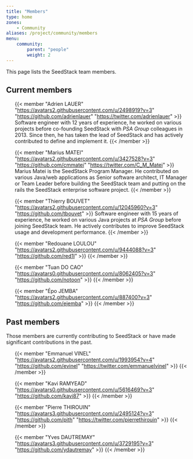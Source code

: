 ```yaml
---
title: "Members"
type: home
zones:
    - Community
aliases: /project/community/members    
menu:
    community:
        parent: "people"
        weight: 2
---
```


This page lists the SeedStack team members.<!--more-->

## Current members

<ul class="list-unstyled team-v1">

{{< member "Adrien LAUER" "https://avatars2.githubusercontent.com/u/2498919?v=3" "https://github.com/adrienlauer" "https://twitter.com/adrienlauer" >}}
Software engineer with 12 years of experience, he worked on various projects before co-founding SeedStack with _PSA Group_
colleagues in 2013. Since then, he has taken the lead of SeedStack and has actively contributed to define and implement it. 
{{< /member >}}
    
{{< member "Marius MATEI" "https://avatars2.githubusercontent.com/u/3427528?v=3" "https://github.com/cmmatei" "https://twitter.com/C_M_Matei" >}}
Marius Matei is the SeedStack Program Manager. He contributed on various Java/web applications as Senior software architect, 
IT Manager or Team Leader before building the SeedStack team and putting on the rails the SeedStack enterprise software project.
{{< /member >}}

{{< member "Thierry BOUVET" "https://avatars2.githubusercontent.com/u/12045960?v=3" "https://github.com/tbouvet" >}}
Software engineer with 15 years of experience, he worked on various Java projects at _PSA Group_ before joining SeedStack 
team. He actively contributes to improve SeedStack usage and development performance.
{{< /member >}}

{{< member "Redouane LOULOU" "https://avatars2.githubusercontent.com/u/9444088?v=3" "https://github.com/red1l" >}}
{{< /member >}}

{{< member "Tuan DO CAO" "https://avatars0.githubusercontent.com/u/8062405?v=3" "https://github.com/notoon" >}}
{{< /member >}}

{{< member "Épo JEMBA" "https://avatars2.githubusercontent.com/u/887400?v=3" "https://github.com/ejemba" >}}
{{< /member >}}

</ul>

## Past members

Those members are currently contributing to SeedStack or have made significant contributions in the past.

<ul class="list-unstyled team-v1">

{{< member "Emmanuel VINEL" "https://avatars2.githubusercontent.com/u/1993954?v=4" "https://github.com/evinel" "https://twitter.com/emmanuelvinel" >}}
{{< /member >}}

{{< member "Kavi RAMYEAD" "https://avatars0.githubusercontent.com/u/5616469?v=3" "https://github.com/kavi87" >}}
{{< /member >}}

{{< member "Pierre THIROUIN" "https://avatars3.githubusercontent.com/u/2495124?v=3" "https://github.com/pith" "https://twitter.com/pierrethirouin" >}}
{{< /member >}}

{{< member "Yves DAUTREMAY" "https://avatars3.githubusercontent.com/u/3729195?v=3" "https://github.com/ydautremay" >}}
{{< /member >}}

</ul>


